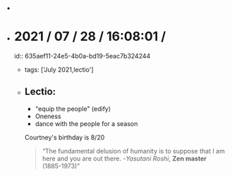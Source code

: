 -
- # 2021 / 07 / 28 / 16:08:01 /
  id:: 635aef11-24e5-4b0a-bd19-5eac7b324244
	- tags: ['July 2021,lectio']
	- ## Lectio:
	  
	  * "equip the people" (edify)
	  * Oneness
	  * dance with the people for a season
	  
	  Courtney's birthday is 8/20
	  
	  > “The fundamental delusion of humanity is to suppose that I am here and you are out there. -*Yasutani Roshi*, **Zen master** (1885-1973)”
	  
	  
	  <!-- Exported from TiddlyWiki at 19:18, 22nd October 2022 -->